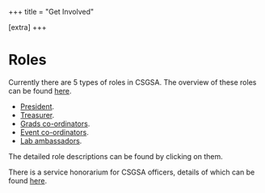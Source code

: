 +++
title = "Get Involved"

[extra]
+++

# Roles
Currently there are 5 types of roles in CSGSA. The overview of these roles can be found [here](https://docs.google.com/document/d/1vt3tGevBeWbyw9g2oxKFU5SyhbAEsAi7R8HexIlckEQ/edit?usp=sharing).
- [President](https://docs.google.com/document/d/1Ob0_3eTFROxhadJ9xZJlWnbnxaXnDmFF3geGMKg4SFg/edit?usp=sharing).
- [Treasurer](https://docs.google.com/document/d/1nVOlEZCVg9OseLd-Wk6E8so1d8oQiA_PZMVoRxqx6Wo/edit?usp=sharing).
- [Grads co-ordinators](https://docs.google.com/document/d/1U5-JKQEGx0BKUoah96bPKmfmatj-3Hv4LLgjkDRaEj4/edit?usp=sharing).
- [Event co-ordinators](https://docs.google.com/document/d/1a_Manol9ZXzg0mdDYqgz3XxQfCmjsWA5_YsGhtQaVd8/edit?usp=sharing).
- [Lab ambassadors](https://docs.google.com/document/d/1Cqtd27HdDJnnxJSGa9yyn6IlyxsiMfB7flks8cg-hIc/edit?usp=sharing).

The detailed role descriptions can be found by clicking on them.

There is a service honorarium for CSGSA officers, details of which can be found [here](https://docs.google.com/document/d/1ei68-KKvyMKwr41GuhuR076ZkvS1Y4o4lLOz4dauvW0/edit?usp=sharing).
